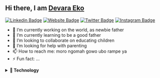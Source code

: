 ## Hi there, I am [Devara Eko](https://devaraeko.com) <a href="https://devaraeko.com" target="_blank"></a>

[![Linkedin Badge](https://img.shields.io/badge/-LinkedIn-0e76a8?style=flat-square&logo=Linkedin&logoColor=white)](https://linkedin.com/in/devaraeko)
[![Website Badge](https://img.shields.io/badge/Website-3b5998?style=flat-square&logo=google-chrome&logoColor=white)](https://devaraeko.com)
[![Twitter Badge](https://img.shields.io/badge/-Twitter-00acee?style=flat-square&logo=Twitter&logoColor=white)](https://twitter.com/devara_eko)
[![Instagram Badge](https://img.shields.io/badge/-Instagram-e4405f?style=flat-square&logo=Instagram&logoColor=white)](https://instagram.com/devaraeko/)

- 🔭 I’m currently working on the world, as newbie father
- 🌱 I’m currently learning to be a good father
- 👯 I’m looking to collaborate on educating children
- 🤔 I’m looking for help with parenting
- 📫 How to reach me: moro ngomah gowo ubo rampe ya
- ⚡ Fun fact: ...

<details>	
  <summary><b>👔 Technology</b></summary>
<br/>

<img src="https://github.com/devicons/devicon/blob/master/icons/javascript/javascript-original.svg" alt="javascript" width="30" height="30"/> &nbsp; <img src="https://github.com/devicons/devicon/blob/master/icons/typescript/typescript-original.svg" alt="typescript" width="30" height="30"/> &nbsp; <img src="https://github.com/devicons/devicon/blob/master/icons/vuejs/vuejs-original.svg" alt="vue" width="30" height="30"/> &nbsp; <img src="https://github.com/devicons/devicon/blob/master/icons/nuxtjs/nuxtjs-original.svg" alt="nuxt" width="30" height="30"/> &nbsp; <img src="https://github.com/devicons/devicon/blob/master/icons/vuetify/vuetify-original.svg" alt="vuetify" width="30" height="30"/> &nbsp; <img src="https://github.com/devicons/devicon/blob/master/icons/express/express-original.svg" alt="express" width="30" height="30"/> &nbsp; <img src="https://github.com/devicons/devicon/blob/master/icons/fastify/fastify-original.svg" alt="fastify" width="30" height="30"/> &nbsp; <img src="https://github.com/devicons/devicon/blob/master/icons/nestjs/nestjs-original.svg" alt="tailwind" width="30" height="30"/> &nbsp; <img src="https://github.com/devicons/devicon/blob/master/icons/tailwindcss/tailwindcss-original.svg" alt="tailwind" width="30" height="30"/> &nbsp; <img src="https://github.com/devicons/devicon/blob/master/icons/bootstrap/bootstrap-original.svg" alt="bootstrap" width="30" height="30"/> &nbsp; <img src="https://github.com/devicons/devicon/blob/master/icons/sass/sass-original.svg" alt="sass" width="30" height="30"/> &nbsp; <img src="https://github.com/devicons/devicon/blob/master/icons/mongodb/mongodb-original.svg" alt="mongodb" width="30" height="30"/> &nbsp;

<img src="https://github.com/devicons/devicon/blob/master/icons/php/php-original.svg" alt="php" width="30" height="30"/> &nbsp; <img src="https://github.com/devicons/devicon/blob/master/icons/laravel/laravel-original.svg" alt="laravel" width="30" height="30"/> &nbsp; <img src="https://github.com/devicons/devicon/blob/master/icons/lumen/lumen-original.svg" alt="lumen" width="30" height="30"/> &nbsp; <img src="https://github.com/devicons/devicon/blob/master/icons/mysql/mysql-original.svg" alt="mysql" width="30" height="30"/> &nbsp; <img src="https://github.com/devicons/devicon/blob/master/icons/postgresql/postgresql-original.svg" alt="postgresql" width="30" height="30"/> &nbsp; <img src="https://github.com/devicons/devicon/blob/master/icons/composer/composer-original.svg" alt="composer" width="30" height="30"/> &nbsp; <img src="https://github.com/devicons/devicon/blob/master/icons/redis/redis-original.svg" alt="redis" width="30" height="30"/> &nbsp; <img src="https://github.com/devicons/devicon/blob/master/icons/swagger/swagger-original.svg" alt="swagger" width="30" height="30"/> &nbsp;
